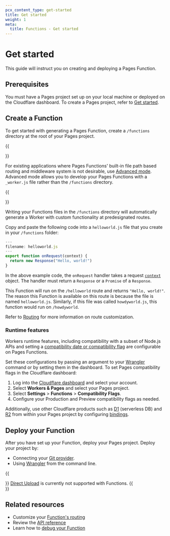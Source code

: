 ```yaml
---
pcx_content_type: get-started
title: Get started
weight: 1
meta:
  title: Functions - Get started
---
```


# Get started

This guide will instruct you on creating and deploying a Pages Function.

## Prerequisites

You must have a Pages project set up on your local machine or deployed on the Cloudflare dashboard. To create a Pages project, refer to [Get started](/pages/get-started/).

## Create a Function

To get started with generating a Pages Function, create a `/functions` directory at the root of your Pages project.

{{<Aside type="note" header="Advanced mode">}}

For existing applications where Pages Functions' built-in file path based routing and middleware system is not desirable, use [Advanced mode](/pages/functions/advanced-mode/). Advanced mode allows you to develop your Pages Functions with a `_worker.js` file rather than the `/functions` directory.

{{</Aside>}}

Writing your Functions files in the `/functions` directory will automatically generate a Worker with custom functionality at predesignated routes.

Copy and paste the following code into a `helloworld.js` file that you create in your `/functions` folder:

```js
---
filename: helloworld.js
---
export function onRequest(context) {
  return new Response("Hello, world!")
}
```

In the above example code, the `onRequest` handler takes a request [`context`](/pages/functions/api-reference/#eventcontext) object. The handler must return a `Response` or a `Promise` of a `Response`.

This Function will run on the `/helloworld` route and returns `"Hello, world!"`. The reason this Function is available on this route is because the file is named `helloworld.js`. Similarly, if this file was called `howdyworld.js`, this function would run on `/howdyworld`.

Refer to [Routing](/pages/functions/routing/) for more information on route customization.

### Runtime features

Workers runtime features, including compatibility with a subset of Node.js APIs and setting a [compatibility date or compatibility flag](/workers/configuration/compatibility-dates/) are configurable on Pages Functions.

Set these configurations by passing an argument to your [Wrangler](/workers/wrangler/commands/#dev-1) command or by setting them in the dashboard. To set Pages compatibility flags in the Cloudflare dashboard:

1. Log into the [Cloudflare dashboard](https://dash.cloudflare.com) and select your account.
2. Select **Workers & Pages** and select your Pages project.
3. Select **Settings** > **Functions** > **Compatibility Flags**.
4. Configure your Production and Preview compatibility flags as needed.

Additionally, use other Cloudflare products such as [D1](/d1/) (serverless DB) and [R2](/r2/) from within your Pages project by configuring [bindings](/pages/functions/bindings/).

## Deploy your Function

After you have set up your Function, deploy your Pages project. Deploy your project by:

* Connecting your [Git provider](/pages/get-started/guide/#connect-your-git-provider-to-pages).
* Using [Wrangler](/workers/wrangler/commands/#pages) from the command line.

{{<Aside type="warning">}}
[Direct Upload](/pages/get-started/direct-upload/) is currently not supported with Functions.
{{</Aside>}}

## Related resources

- Customize your [Function's routing](/pages/functions/routing/)
- Review the [API reference](/pages/functions/api-reference/)
- Learn how to [debug your Function](/pages/functions/debugging-and-logging/)

